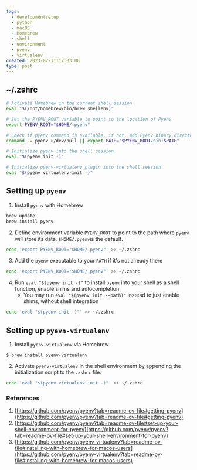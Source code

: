 ```yaml
---
tags:
  - developmentsetup
  - python
  - macOS
  - Homebrew
  - shell
  - environment
  - pyenv
  - virtualenv
created: 2023-07-11T17:03:00
type: post
---
```

## ~/.zshrc

```zsh
# Activate Homebrew in the current shell session
eval "$(/opt/homebrew/bin/brew shellenv)"

# Set the PYENV_ROOT variable to point to the location of Pyenv
export PYENV_ROOT="$HOME/.pyenv"

# Check if pyenv command is available, if not, add Pyenv binary directory to PATH
command -v pyenv >/dev/null || export PATH="$PYENV_ROOT/bin:$PATH"

# Initialize pyenv into the shell session
eval "$(pyenv init -)"

# Initialize pyenv-virtualenv plugin into the shell session
eval "$(pyenv virtualenv-init -)"
```

## Setting up `pyenv`

1. Install `pyenv` with Homebrew

```bash
brew update
brew install pyenv
```

2. Define environment variable `PYENV_ROOT` to point to the path where `pyenv` will store its data. `$HOME/.pyenv`is the default. 

```bash
echo 'export PYENV_ROOT="$HOME/.pyenv"' >> ~/.zshrc
```

3. Add the `pyenv` executable to your `PATH` if it's not already there

```bash
echo 'export PYENV_ROOT="$HOME/.pyenv"' >> ~/.zshrc
```

4. Run `eval "$(pyenv init -)"` to install `pyenv` into your shell as a shell function, enable shims and autocompletion
    - You may run `eval "$(pyenv init --path)"` instead to just enable shims, without shell integration

```bash
echo 'eval "$(pyenv init -)"' >> ~/.zshrc
```


## Setting up `pyevn-virtualenv`

1. Install `pyenv-virtualenv` via Homebrew

```shell
$ brew install pyenv-virtualenv
```

2. Activate `pyenv-virtualenv` in the shell environment by appending the initialization script to the `.zshrc` file:

```bash
echo 'eval "$(pyenv virtualenv-init -)"' >> ~/.zshrc
```


### References
1. [https://github.com/pyenv/pyenv?tab=readme-ov-file#getting-pyenv](https://github.com/pyenv/pyenv?tab=readme-ov-file#getting-pyenv)
3. [https://github.com/pyenv/pyenv?tab=readme-ov-file#set-up-your-shell-environment-for-pyenv](https://github.com/pyenv/pyenv?tab=readme-ov-file#set-up-your-shell-environment-for-pyenv)
4. [https://github.com/pyenv/pyenv-virtualenv?tab=readme-ov-file#installing-with-homebrew-for-macos-users](https://github.com/pyenv/pyenv-virtualenv?tab=readme-ov-file#installing-with-homebrew-for-macos-users)